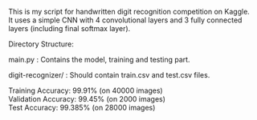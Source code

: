 This is my script for handwritten digit recognition competition on Kaggle.<br/>
It uses a simple CNN with 4 convolutional layers and 3 fully connected layers (including final softmax layer).<br/>

Directory Structure:<br/>

main.py : Contains the model, training and testing part.<br/>

digit-recognizer/ : Should contain train.csv and test.csv files.<br/>

Training Accuracy: 99.91% (on 40000 images) <br/>
Validation Accuracy: 99.45% (on 2000 images) <br/>
Test Accuracy: 99.385% (on 28000 images) <br/>



